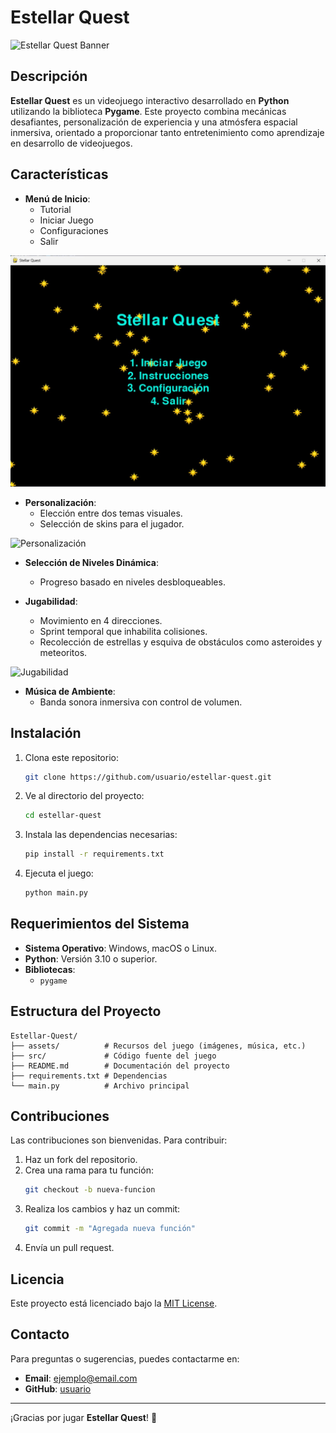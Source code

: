# Estellar Quest

![Estellar Quest Banner](assets/banner.png)

## Descripción
**Estellar Quest** es un videojuego interactivo desarrollado en **Python** utilizando la biblioteca **Pygame**. Este proyecto combina mecánicas desafiantes, personalización de experiencia y una atmósfera espacial inmersiva, orientado a proporcionar tanto entretenimiento como aprendizaje en desarrollo de videojuegos.

## Características
- **Menú de Inicio**:
  - Tutorial
  - Iniciar Juego
  - Configuraciones
  - Salir

![Menú de Inicio](assets/resource_menu.jpg)

- **Personalización**:
  - Elección entre dos temas visuales.
  - Selección de skins para el jugador.

![Personalización](assets/customization_preview.png)

- **Selección de Niveles Dinámica**:
  - Progreso basado en niveles desbloqueables.

- **Jugabilidad**:
  - Movimiento en 4 direcciones.
  - Sprint temporal que inhabilita colisiones.
  - Recolección de estrellas y esquiva de obstáculos como asteroides y meteoritos.

![Jugabilidad](assets/gameplay_preview.png)

- **Música de Ambiente**:
  - Banda sonora inmersiva con control de volumen.

## Instalación
1. Clona este repositorio:
   ```bash
   git clone https://github.com/usuario/estellar-quest.git
   ```
2. Ve al directorio del proyecto:
   ```bash
   cd estellar-quest
   ```
3. Instala las dependencias necesarias:
   ```bash
   pip install -r requirements.txt
   ```
4. Ejecuta el juego:
   ```bash
   python main.py
   ```

## Requerimientos del Sistema
- **Sistema Operativo**: Windows, macOS o Linux.
- **Python**: Versión 3.10 o superior.
- **Bibliotecas**:
  - `pygame`

## Estructura del Proyecto
```
Estellar-Quest/
├── assets/          # Recursos del juego (imágenes, música, etc.)
├── src/             # Código fuente del juego
├── README.md        # Documentación del proyecto
├── requirements.txt # Dependencias
└── main.py          # Archivo principal
```

## Contribuciones
Las contribuciones son bienvenidas. Para contribuir:
1. Haz un fork del repositorio.
2. Crea una rama para tu función:
   ```bash
   git checkout -b nueva-funcion
   ```
3. Realiza los cambios y haz un commit:
   ```bash
   git commit -m "Agregada nueva función"
   ```
4. Envía un pull request.

## Licencia
Este proyecto está licenciado bajo la [MIT License](LICENSE).

## Contacto
Para preguntas o sugerencias, puedes contactarme en:
- **Email**: ejemplo@email.com
- **GitHub**: [usuario](https://github.com/usuario)

---

¡Gracias por jugar **Estellar Quest**! 🚀
